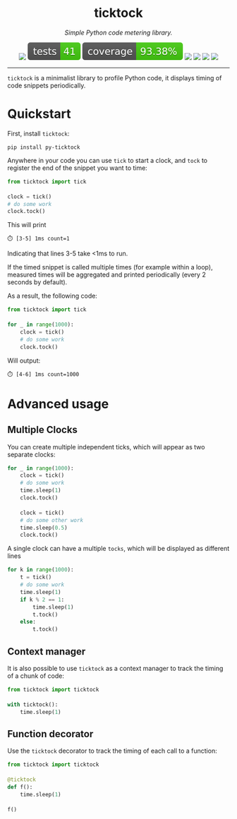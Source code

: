</p>
<h1 align="center"> ticktock </h1>
<p align="center">
  <em>Simple Python code metering library.</em>
</p>

<p align="center">
  <a href="https://github.com/victorbenichoux/ticktock/actions?query=branch%3Amain+"><img src="https://img.shields.io/github/workflow/status/victorbenichoux/ticktock/CI/main" /></a>
  <a href="https://github.com/victorbenichoux/ticktock/actions/workflows/main.yml?query=branch%3Amain+"><img src="badges/tests.svg" /></a>
  <a href="https://victorbenichoux.github.io/ticktock/coverage/index.html"><img src="badges/coverage.svg" /></a>
  <a href="https://pypi.org/project/py-ticktock/"><img src="https://img.shields.io/pypi/v/py-ticktock" /></a>
  <a href="https://pypi.org/project/py-ticktock/"><img src="https://img.shields.io/pypi/pyversions/py-ticktock" /></a>
  <a href="https://victorbenichoux.github.io/ticktock/index.html"><img src="https://img.shields.io/badge/docs-latest-blue" /></a>
  <a href="https://github.com/victorbenichoux/ticktock/blob/main/LICENSE"><img src="https://img.shields.io/github/license/victorbenichoux/ticktock" /></a>
</p>

---

`ticktock` is a minimalist library to profile Python code, it displays timing of code snippets periodically.

# Quickstart


First, install `ticktock`:
```
pip install py-ticktock
```

Anywhere in your code you can use `tick` to start a clock, and `tock` to register the end of the snippet you want to time:

```python
from ticktock import tick

clock = tick()
# do some work
clock.tock()
```

This will print
```
⏱️ [3-5] 1ms count=1
```
Indicating that lines 3-5 take <1ms to run.


If the timed snippet is called multiple times (for example within a loop), measured times will be aggregated and printed periodically (every 2 seconds by default).

As a result, the following code:

```python
from ticktock import tick

for _ in range(1000):
    clock = tick()
    # do some work
    clock.tock()
```

Will output:
```
⏱️ [4-6] 1ms count=1000
```

# Advanced usage

## Multiple Clocks

You can create multiple independent ticks, which will appear as two separate clocks:

```python
for _ in range(1000):
    clock = tick()
    # do some work
    time.sleep(1)
    clock.tock()

    clock = tick()
    # do some other work
    time.sleep(0.5)
    clock.tock()
```

A single clock can have a multiple `tocks`, which will be displayed as different lines

```python
for k in range(1000):
    t = tick()
    # do some work
    time.sleep(1)
    if k % 2 == 1:
        time.sleep(1)
        t.tock()
    else:
        t.tock()
```

## Context manager

It is also possible to use `ticktock` as a context manager to track the timing of a chunk of code:

```python
from ticktock import ticktock

with ticktock():
    time.sleep(1)
```

## Function decorator

Use the `ticktock` decorator to track the timing of each call to a function:

```python
from ticktock import ticktock

@ticktock
def f():
    time.sleep(1)

f()
```
